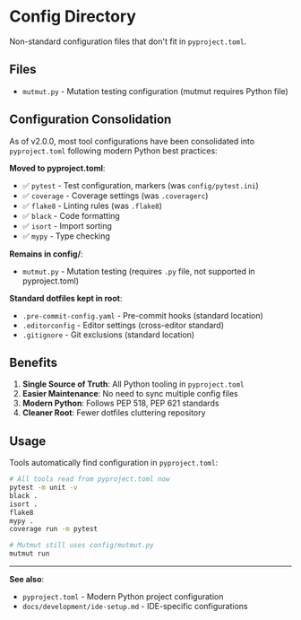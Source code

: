 # Config Directory

Non-standard configuration files that don't fit in `pyproject.toml`.

## Files

- `mutmut.py` - Mutation testing configuration (mutmut requires Python file)

## Configuration Consolidation

As of v2.0.0, most tool configurations have been consolidated into `pyproject.toml` following modern Python best practices:

**Moved to pyproject.toml**:
- ✅ `pytest` - Test configuration, markers (was `config/pytest.ini`)
- ✅ `coverage` - Coverage settings (was `.coveragerc`)
- ✅ `flake8` - Linting rules (was `.flake8`)
- ✅ `black` - Code formatting
- ✅ `isort` - Import sorting
- ✅ `mypy` - Type checking

**Remains in config/**:
- `mutmut.py` - Mutation testing (requires `.py` file, not supported in pyproject.toml)

**Standard dotfiles kept in root**:
- `.pre-commit-config.yaml` - Pre-commit hooks (standard location)
- `.editorconfig` - Editor settings (cross-editor standard)
- `.gitignore` - Git exclusions (standard location)

## Benefits

1. **Single Source of Truth**: All Python tooling in `pyproject.toml`
2. **Easier Maintenance**: No need to sync multiple config files
3. **Modern Python**: Follows PEP 518, PEP 621 standards
4. **Cleaner Root**: Fewer dotfiles cluttering repository

## Usage

Tools automatically find configuration in `pyproject.toml`:

```bash
# All tools read from pyproject.toml now
pytest -m unit -v
black .
isort .
flake8
mypy .
coverage run -m pytest

# Mutmut still uses config/mutmut.py
mutmut run
```

---

**See also**:
- `pyproject.toml` - Modern Python project configuration
- `docs/development/ide-setup.md` - IDE-specific configurations
